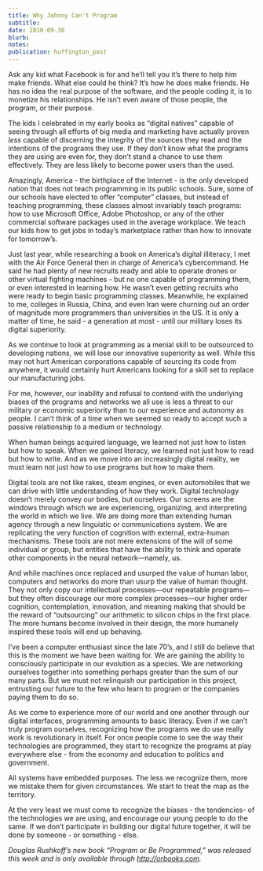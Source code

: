 ```yaml
---
title: Why Johnny Can't Program
subtitle: 
date: 2010-09-30
blurb: 
notes: 
publication: huffington_post
---
```


Ask any kid what Facebook is for and he’ll tell you it’s there to help him make friends. What else could he think? It’s how he *does* make friends. He has no idea the real purpose of the software, and the people coding it, is to monetize his relationships. He isn’t even aware of those people, the program, or their purpose.

The kids I celebrated in my early books as “digital natives” capable of seeing through all efforts of big media and marketing have actually proven *less* capable of discerning the integrity of the sources they read and the intentions of the programs they use. If they don’t know what the programs they are using are even for, they don’t stand a chance to use them effectively. They are less likely to become power users than the used.

Amazingly, America - the birthplace of the Internet - is the only developed nation that does not teach programming in its public schools. Sure, some of our schools have elected to offer “computer” classes, but instead of teaching programming, these classes almost invariably teach programs: how to use Microsoft Office, Adobe Photoshop, or any of the other commercial software packages used in the average workplace. We teach our kids how to get jobs in today’s marketplace rather than how to innovate for tomorrow’s.

Just last year, while researching a book on America’s digital illiteracy, I met with the Air Force General then in charge of America’s cybercommand. He said he had plenty of new recruits ready and able to operate drones or other virtual fighting machines - but no one capable of programming them, or even interested in learning how. He wasn’t even getting recruits who were ready to begin basic programming classes. Meanwhile, he explained to me, colleges in Russia, China, and even Iran were churning out an order of magnitude more programmers than universities in the US. It is only a matter of time, he said - a generation at most - until our military loses its digital superiority.

As we continue to look at programming as a menial skill to be outsourced to developing nations, we will lose our innovative superiority as well. While this may not hurt American corporations capable of sourcing its code from anywhere, it would certainly hurt Americans looking for a skill set to replace our manufacturing jobs.

For me, however, our inability and refusal to contend with the underlying biases of the programs and networks we all use is less a threat to our military or economic superiority than to our experience and autonomy as people. I can’t think of a time when we seemed so ready to accept such a passive relationship to a medium or technology. 

When human beings acquired language, we learned not just how to listen but how to speak. When we gained literacy, we learned not just how to read but how to write. And as we move into an increasingly digital reality, we must learn not just how to use programs but how to make them.

Digital tools are not like rakes, steam engines, or even automobiles that we can drive with little understanding of how they work. Digital technology doesn’t merely convey our bodies, but ourselves. Our screens are the windows through which we are experiencing, organizing, and interpreting the world in which we live. We are doing more than extending human agency through a new linguistic or communications system. We are replicating the very function of cognition with external, extra-human mechanisms. These tools are not mere extensions of the will of some individual or group, but entities that have the ability to think and operate other components in the neural network—namely, us.

And while machines once replaced and usurped the value of human labor, computers and networks do more than usurp the value of human thought. They not only copy our intellectual processes—our repeatable programs—but they often discourage our more complex processes—our higher order cognition, contemplation, innovation, and meaning making that should be the reward of “outsourcing” our arithmetic to silicon chips in the first place. The more humans become involved in their design, the more humanely inspired these tools will end up behaving.

I’ve been a computer enthusiast since the late 70’s, and I still do believe that this is the moment we have been waiting for. We are gaining the ability to consciously participate in our evolution as a species. We are networking ourselves together into something perhaps greater than the sum of our many parts. But we must not relinquish our participation in this project, entrusting our future to the few who learn to program or the companies paying them to do so.

As we come to experience more of our world and one another through our digital interfaces, programming amounts to basic literacy. Even if we can’t truly program ourselves, recognizing how the programs we do use really work is revolutionary in itself. For once people come to see the way their technologies are programmed, they start to recognize the programs at play everywhere else - from the economy and education to politics and government.

All systems have embedded purposes. The less we recognize them, more we mistake them for given circumstances. We start to treat the map as the territory.

At the very least we must come to recognize the biases - the tendencies- of the technologies we are using, and encourage our young people to do the same. If we don’t participate in building our digital future together, it will be done by someone - or something - else.

*Douglas Rushkoff’s new book “Program or Be Programmed,” was released this week and is only available through http://orbooks.com.*
